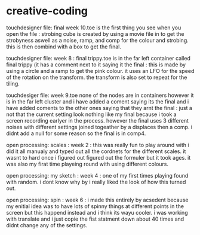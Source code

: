 # creative-coding

touchdesigner file: final week 10.toe is the first thing you see when you open the file : strobing cube is created by using a movie file in to get the strobyness aswell as a noise, ramp, and comp for the colour and strobing. this is then combind with a box to get the final.

touchdesigner file: week 8 : final trippy.toe is in the far left container called final trippy (it has a comment next to it saying it the final : this is made by using a circle and a ramp to get the pink colour. it uses an  LFO for the speed of the rotation on the transform. the transform is also set to repeat for the tiling.

touchdesiger file: week 9.toe none of the nodes are in containers however it is in the far left cluster and i have added a coment saying its the final and i have added coments to the other ones saying that they arnt the final : just a not that the current setting look nothing like my final because i took a screen recording earlyer in the process. however the final uses 3 different noises with different settings joined togeather by a displaces then a comp. i didnt add a null for some reason so the final is in comp4.

open processing: scales : week 2 : this was really fun to play around with i did it all manualy and typed out all the cordnets for the different scales. it wasnt to hard once i figured out figured out the formuler but it took ages. it was also my firat time playeing round with using different colours.

open processing: my sketch : week 4 : one of my first times playing found with random. i dont know why by i really liked the look of how this turned out.

open processing: spin : week 6 : i made this entirely by acsedent because my enitial idea was to have lots of spinny things at different points in the screen but this happend instead and i think its wayu cooler. i was working with translate and i just copie the fist statment down about 40 times and didnt change any of the settings.
